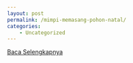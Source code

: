 ```yaml
---
layout: post
permalink: /mimpi-memasang-pohon-natal/
categories:
    - Uncategorized
---
```


[Baca Selengkapnya](/04)
